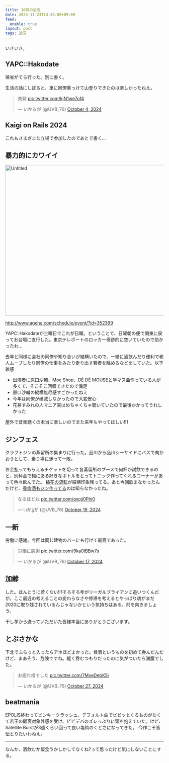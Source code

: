 ```yaml
---
title: 10月の近況
date: 2024-11-23T14:45:00+09:00
feed:
  enable: true
layout: post
tags: 近況
---
```


いきいき。

## YAPC::Hakodate

帰省がてら行った。別に書く。

生活の話にしぼると、車に同僚乗っけて山登りできたのは楽しかったねえ。

<blockquote class="twitter-tweet"><p lang="ja" dir="ltr">突発 <a href="https://t.co/kjN1we7of4">pic.twitter.com/kjN1we7of4</a></p>&mdash; いかるが (@UVB_76) <a href="https://twitter.com/UVB_76/status/1842214437115293721?ref_src=twsrc%5Etfw">October 4, 2024</a></blockquote> <script async src="https://platform.twitter.com/widgets.js" charset="utf-8"></script>

## Kaigi on Rails 2024

これもさまざまな立場で参加したのであとで書く...

## 暴力的にカワイイ

<a data-flickr-embed="true" href="https://www.flickr.com/photos/uvb_76/54158876818/in/datetaken-public/" title="Untitled"><img src="https://live.staticflickr.com/65535/54158876818_b414677683_w.jpg" width="640" height="480" alt="Untitled"/></a><script async src="//embedr.flickr.com/assets/client-code.js" charset="utf-8"></script>

http://www.ageha.com/schedule/event/?id=352399

YAPC::Hakodateが土曜日でこれが日曜。ということで、日曜朝の便で関東に戻ってお台場に直行した。東京テレポートのロッカー奇跡的に空いていたので助かったわ...

去年と同様に会社の同僚や知り合いが結構いたので、一緒に酒飲んだり便利で老人ムーブしたり同僚の仕事をみたり走り出す若者を眺めるなどをしていた。以下雑感

- 出演者に原口沙輔、Moe Shop、DÉ DÉ MOUSEと学マス曲作っている人が多くて、そこそこ回収できたので満足
- 原口沙輔の縦横無尽感すごかったねえ
- 今年は同僚が破滅しなかったので大変安心
- 花芽すみれの人マニア実はめちゃくちゃ聴いていたので最後かかってうれしかった

屋外で音楽聴くの本当に楽しいのでまた来年もやってほしい!!1

## ジンフェス

クラフトジンの蒸留所の集まりに行った。品川から品川シーサイドにバスで向かおうとして、乗り場に迷って一敗。

お金払ってもらえるチケットを切って各蒸留所のブースで何杯か試飲できるのと、別料金で棚にある好きなボトルをとってトニック作ってくれるコーナーがあって色々飲んでた。 [橘花の流転](https://yamato-kikka.shop-pro.jp/?pid=183087099)が結構印象残ってる。あと今回飲まなかったんだけど、[養命酒もジン作ってる](https://www.yomeishu-online.jp/cate/alchole/craftgin/)のは知らなかったね。

<blockquote class="twitter-tweet"><p lang="ja" dir="ltr">なるほどね <a href="https://t.co/oxojj0Pln0">pic.twitter.com/oxojj0Pln0</a></p>&mdash; Ɩ ıかʓが (@UVB_76) <a href="https://twitter.com/UVB_76/status/1847529557013991705?ref_src=twsrc%5Etfw">October 19, 2024</a></blockquote> <script async src="https://platform.twitter.com/widgets.js" charset="utf-8"></script>

## 一新

労働に感謝。今回は同じ建物のバーにも行けて最高であった。

<blockquote class="twitter-tweet"><p lang="ja" dir="ltr">労働に感謝 <a href="https://t.co/9ka0IBBw7s">pic.twitter.com/9ka0IBBw7s</a></p>&mdash; いかるが (@UVB_76) <a href="https://twitter.com/UVB_76/status/1846893229607997907?ref_src=twsrc%5Etfw">October 17, 2024</a></blockquote> <script async src="https://platform.twitter.com/widgets.js" charset="utf-8"></script>

## 加齢

した。ほんとうに若くない!!1そろそろ年がリーガルブライアンに追いつくんだが。ここ最近の考えることの変わらなさや停滞を考えるとやっぱり魂がまだ2020に取り残されているんじゃないかという気持ちはある。前を向きましょう。

干し芋から送っていただいた皆様本当にありがとうございます。

## とぶさかな

下北でふらっと入ったらアホほどよかった。骨酒というものを初めて呑んだんだけど、まあそう、危険ですね。軽く呑むつもりだったのに気がついたら満腹でした。

<blockquote class="twitter-tweet"><p lang="ja" dir="ltr">お疲れ様でした <a href="https://t.co/7MveDebK5i">pic.twitter.com/7MveDebK5i</a></p>&mdash; いかるが (@UVB_76) <a href="https://twitter.com/UVB_76/status/1850460594165715056?ref_src=twsrc%5Etfw">October 27, 2024</a></blockquote> <script async src="https://platform.twitter.com/widgets.js" charset="utf-8"></script>

## beatmania

EPOLIS終わってピンキークラッシュ。デフォルト曲でビビッとくるものがなくて若干の顧客対象外感を受け、ビビデバのズレっぷりに頭を抱えていた。けど、Satellite Burstが3週くらい回って良い塩梅のくどさになってきた。 今作こそ皆伝とりたいわねえ。

------------------

なんか、酒飲むか飯食うかしかしてなくね?って思ったけど気にしないことにする。
